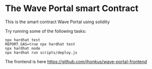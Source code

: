 # The Wave Portal smart Contract

This is the smart contract Wave Portal using solidity 

Try running some of the following tasks:

```shell
npx hardhat test
REPORT_GAS=true npx hardhat test
npx hardhat node
npx hardhat run scripts/deploy.js
```

The frontend is here https://github.com/jhonkus/wave-portal-frontend
